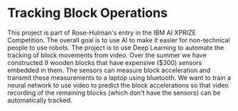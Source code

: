 # Tracking Block Operations

This project is part of Rose-Hulman's entry in the IBM AI XPRIZE Competition. The overall goal is to use AI to make it easier for non-technical people to use robots. The project is to use Deep Learning to automate the tracking of block movements from video. Over the summer we have constructed 9 wooden blocks that have expensive ($300) sensors embedded in them. The sensors can measure block acceleration and transmit these measurements to a laptop using bluetooth. We want to train a neural network to use video to predict the block accelerations so that video recording of the remaining blocks (which don't have the sensors) can be automatically tracked.


